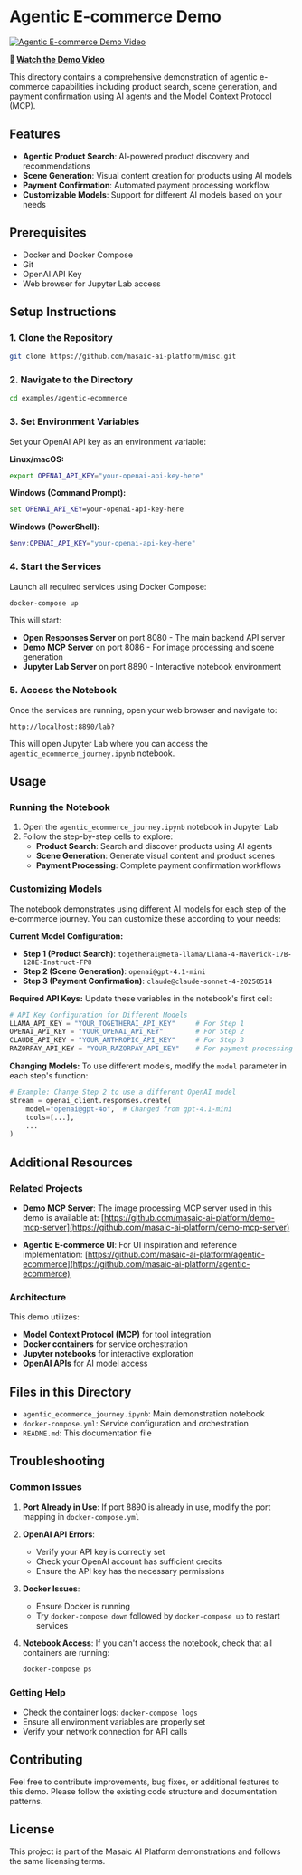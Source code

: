# Agentic E-commerce Demo

[![Agentic E-commerce Demo Video](https://img.youtube.com/vi/5ro_l4RJoHY/maxresdefault.jpg)](https://www.youtube.com/watch?v=5ro_l4RJoHY)

**🎥 [Watch the Demo Video](https://www.youtube.com/watch?v=5ro_l4RJoHY)**

This directory contains a comprehensive demonstration of agentic e-commerce capabilities including product search, scene generation, and payment confirmation using AI agents and the Model Context Protocol (MCP).

## Features

- **Agentic Product Search**: AI-powered product discovery and recommendations
- **Scene Generation**: Visual content creation for products using AI models
- **Payment Confirmation**: Automated payment processing workflow
- **Customizable Models**: Support for different AI models based on your needs

## Prerequisites

- Docker and Docker Compose
- Git
- OpenAI API Key
- Web browser for Jupyter Lab access

## Setup Instructions

### 1. Clone the Repository

```bash
git clone https://github.com/masaic-ai-platform/misc.git
```

### 2. Navigate to the Directory

```bash
cd examples/agentic-ecommerce
```

### 3. Set Environment Variables

Set your OpenAI API key as an environment variable:

**Linux/macOS:**
```bash
export OPENAI_API_KEY="your-openai-api-key-here"
```

**Windows (Command Prompt):**
```cmd
set OPENAI_API_KEY=your-openai-api-key-here
```

**Windows (PowerShell):**
```powershell
$env:OPENAI_API_KEY="your-openai-api-key-here"
```

### 4. Start the Services

Launch all required services using Docker Compose:

```bash
docker-compose up
```

This will start:
- **Open Responses Server** on port 8080 - The main backend API server
- **Demo MCP Server** on port 8086 - For image processing and scene generation
- **Jupyter Lab Server** on port 8890 - Interactive notebook environment

### 5. Access the Notebook

Once the services are running, open your web browser and navigate to:

```
http://localhost:8890/lab?
```

This will open Jupyter Lab where you can access the `agentic_ecommerce_journey.ipynb` notebook.

## Usage

### Running the Notebook

1. Open the `agentic_ecommerce_journey.ipynb` notebook in Jupyter Lab
2. Follow the step-by-step cells to explore:
   - **Product Search**: Search and discover products using AI agents
   - **Scene Generation**: Generate visual content and product scenes
   - **Payment Processing**: Complete payment confirmation workflows

### Customizing Models

The notebook demonstrates using different AI models for each step of the e-commerce journey. You can customize these according to your needs:

**Current Model Configuration:**
- **Step 1 (Product Search)**: `togetherai@meta-llama/Llama-4-Maverick-17B-128E-Instruct-FP8`
- **Step 2 (Scene Generation)**: `openai@gpt-4.1-mini`  
- **Step 3 (Payment Confirmation)**: `claude@claude-sonnet-4-20250514`

**Required API Keys:**
Update these variables in the notebook's first cell:
```python
# API Key Configuration for Different Models
LLAMA_API_KEY = "YOUR_TOGETHERAI_API_KEY"     # For Step 1
OPENAI_API_KEY = "YOUR_OPENAI_API_KEY"        # For Step 2
CLAUDE_API_KEY = "YOUR_ANTHROPIC_API_KEY"     # For Step 3
RAZORPAY_API_KEY = "YOUR_RAZORPAY_API_KEY"    # For payment processing
```

**Changing Models:**
To use different models, modify the `model` parameter in each step's function:
```python
# Example: Change Step 2 to use a different OpenAI model
stream = openai_client.responses.create(
    model="openai@gpt-4o",  # Changed from gpt-4.1-mini
    tools=[...],
    ...
)
```

## Additional Resources

### Related Projects

- **Demo MCP Server**: The image processing MCP server used in this demo is available at:
  [https://github.com/masaic-ai-platform/demo-mcp-server](https://github.com/masaic-ai-platform/demo-mcp-server)

- **Agentic E-commerce UI**: For UI inspiration and reference implementation:
  [https://github.com/masaic-ai-platform/agentic-ecommerce](https://github.com/masaic-ai-platform/agentic-ecommerce)

### Architecture

This demo utilizes:
- **Model Context Protocol (MCP)** for tool integration
- **Docker containers** for service orchestration
- **Jupyter notebooks** for interactive exploration
- **OpenAI APIs** for AI model access

## Files in this Directory

- `agentic_ecommerce_journey.ipynb`: Main demonstration notebook
- `docker-compose.yml`: Service configuration and orchestration
- `README.md`: This documentation file

## Troubleshooting

### Common Issues

1. **Port Already in Use**: If port 8890 is already in use, modify the port mapping in `docker-compose.yml`

2. **OpenAI API Errors**: 
   - Verify your API key is correctly set
   - Check your OpenAI account has sufficient credits
   - Ensure the API key has the necessary permissions

3. **Docker Issues**:
   - Ensure Docker is running
   - Try `docker-compose down` followed by `docker-compose up` to restart services

4. **Notebook Access**: If you can't access the notebook, check that all containers are running:
   ```bash
   docker-compose ps
   ```

### Getting Help

- Check the container logs: `docker-compose logs`
- Ensure all environment variables are properly set
- Verify your network connection for API calls

## Contributing

Feel free to contribute improvements, bug fixes, or additional features to this demo. Please follow the existing code structure and documentation patterns.

## License

This project is part of the Masaic AI Platform demonstrations and follows the same licensing terms. 
